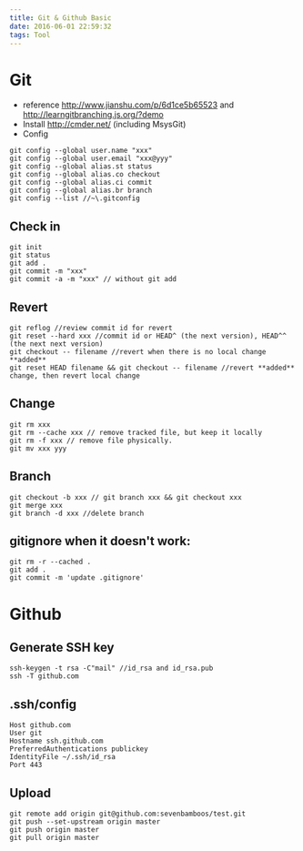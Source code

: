 ```yaml
---
title: Git & Github Basic
date: 2016-06-01 22:59:32
tags: Tool 
---
```


# Git
- reference http://www.jianshu.com/p/6d1ce5b65523 and http://learngitbranching.js.org/?demo
- Install http://cmder.net/ (including MsysGit)
- Config
```
git config --global user.name "xxx" 
git config --global user.email "xxx@yyy"
git config --global alias.st status
git config --global alias.co checkout
git config --global alias.ci commit
git config --global alias.br branch
git config --list //~\.gitconfig
```

## Check in
```
git init
git status
git add .
git commit -m "xxx"
git commit -a -m "xxx" // without git add
```

## Revert
```
git reflog //review commit id for revert
git reset --hard xxx //commit id or HEAD^ (the next version), HEAD^^ (the next next version)
git checkout -- filename //revert when there is no local change **added**
git reset HEAD filename && git checkout -- filename //revert **added** change, then revert local change
```

## Change
```
git rm xxx
git rm --cache xxx // remove tracked file, but keep it locally
git rm -f xxx // remove file physically.
git mv xxx yyy
```

## Branch
```
git checkout -b xxx // git branch xxx && git checkout xxx
git merge xxx
git branch -d xxx //delete branch
```

## gitignore when it doesn't work:
```
git rm -r --cached .
git add .
git commit -m 'update .gitignore'
```

# Github
## Generate SSH key
```
ssh-keygen -t rsa -C"mail" //id_rsa and id_rsa.pub
ssh -T github.com
```

## .ssh/config
```
Host github.com
User git
Hostname ssh.github.com
PreferredAuthentications publickey
IdentityFile ~/.ssh/id_rsa
Port 443
```

## Upload
```
git remote add origin git@github.com:sevenbamboos/test.git
git push --set-upstream origin master
git push origin master
git pull origin master
```
